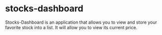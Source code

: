 # stocks-dashboard

Stocks-Dashboard is an application that allows you to view and store your favorite stock into a list.
It will allow you to view its current price.